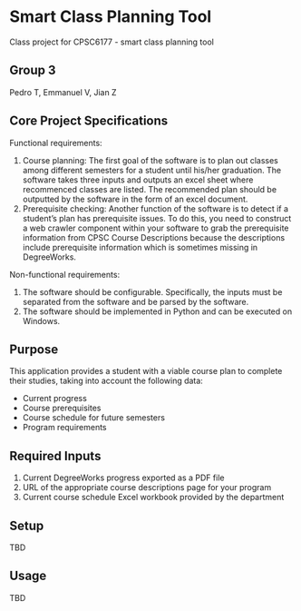 # Smart Class Planning Tool
Class project for CPSC6177 - smart class planning tool

## Group 3
Pedro T, Emmanuel V, Jian Z

## Core Project Specifications

Functional requirements:
1. Course planning: The first goal of the software is to plan out classes among different semesters for a student until his/her graduation. The software takes three inputs and outputs an excel sheet where recommenced classes are listed. The recommended plan should be outputted by the software in the form of an excel document. 
2. Prerequisite checking: Another function of the software is to detect if a student’s plan has prerequisite issues. To do this, you need to construct a web crawler component within your software to grab the prerequisite information from CPSC Course Descriptions because the descriptions include prerequisite information which is sometimes missing in DegreeWorks.

Non-functional requirements:
1. The software should be configurable. Specifically, the inputs must be separated from the software and be parsed by the software.
2. The software should be implemented in Python and can be executed on Windows.


## Purpose

This application provides a student with a viable course plan to complete their studies, taking into account the following data:
* Current progress
* Course prerequisites
* Course schedule for future semesters
* Program requirements

## Required Inputs

1. Current DegreeWorks progress exported as a PDF file
2. URL of the appropriate course descriptions page for your program
3. Current course schedule Excel workbook provided by the department

## Setup

TBD

## Usage

TBD
